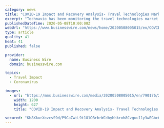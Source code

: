 ```yaml
---
category: news
title: "COVID-19 Impact and Recovery Analysis- Travel Technologies Market 2019-2023 | Growing Adoption Of RPA To Boost Growth | Technavio"
excerpt: "Technavio has been monitoring the travel technologies market and it is poised to grow by USD 6.4 billion during 2019-2023, progressing at a CAGR of over 9% during the forecast period. The report offers an up-to-date analysis regarding the current market scenario,"
publishedDateTime: 2020-05-08T10:00:00Z
webUrl: "https://www.businesswire.com/news/home/20200508005015/en/COVID-19-Impact-Recovery-Analysis--Travel-Technologies-Market"
type: article
quality: 41
heat: 41
published: false

provider:
  name: Business Wire
  domain: businesswire.com

topics:
  - Travel Impact
  - Coronavirus

images:
  - url: "https://mms.businesswire.com/media/20200508005015/en/790176/23/IRTNTR30318.jpg"
    width: 1200
    height: 627
    title: "COVID-19 Impact and Recovery Analysis- Travel Technologies Market 2019-2023 | Growing Adoption Of RPA To Boost Growth | Technavio"

secured: "Kb8XkurXovcsS9d/P9CaZwtL9t1O1OBrbrWCdbyhhkroh8Cvguu11y3wEGbcGnHCBiUcp1MfKiKSkitdFfNnkDpn8FcPNiyNUIqs53LXos9AEzw2Q+5FRTZ+lqVN+X3QYYcBbejIZhbfZXfJMyzXBw/v9PKJVMxUdCR67YR0jM9SzDsmNv3yALkKq3by7XRgU36/a8Kj9xjLUH1lAQa6pIM5HroQGhUtq1geNNiRGIxVF0fscubWx/MDITF3RUfF09GAs1ay9JmCOOP+myb0ImjqhBHQWtZh/m6mPgGZjNDWFBeb7jrbU4WaRZgk1eUGQNumH/LE8HPH8oO9YwBezLBaCgdPnTDv3mE7z3DkKxoKy9AVeIzzsaqj5L+t5P295+vmEQ3Vy3mKeZ7OgnPQXa2wJHtsDm3yKCzXRSYHMa2AQRpCjESO6XWl53jwODPO1E5Zv4ojrABhy5MrMnHV6c+clS2qZmbKmdT0BNJ6fNA=;LxEGirNDQItfpki3g022fw=="
---
```


